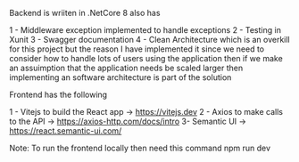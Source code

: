 Backend is wriiten in .NetCore 8 also has

1 - Middleware exception implemented to handle exceptions
2 - Testing in Xunit
3 - Swagger documentation
4 - Clean Architecture which is an overkill for this project but the reason I have implemented it since we need to consider how to handle 
    lots of users using the application then if we make an assuimption that the application needs be scaled larger then implementing an software architecture is part of the solution


Frontend has the following

1 - Vitejs to build the React app -> https://vitejs.dev
2 - Axios to make calls to the API -> https://axios-http.com/docs/intro
3-  Semantic UI -> https://react.semantic-ui.com/



Note: 
To run the frontend locally then need this command npm run dev





